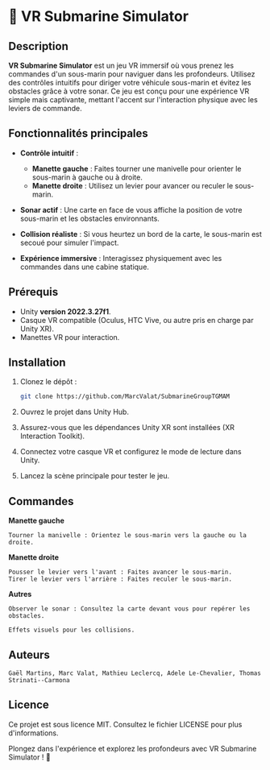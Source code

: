 # 🚢 VR Submarine Simulator

## Description

**VR Submarine Simulator** est un jeu VR immersif où vous prenez les commandes d'un sous-marin pour naviguer dans les profondeurs. Utilisez des contrôles intuitifs pour diriger votre véhicule sous-marin et évitez les obstacles grâce à votre sonar. Ce jeu est conçu pour une expérience VR simple mais captivante, mettant l'accent sur l'interaction physique avec les leviers de commande.

## Fonctionnalités principales

- **Contrôle intuitif** :

  - **Manette gauche** : Faites tourner une manivelle pour orienter le sous-marin à gauche ou à droite.
  - **Manette droite** : Utilisez un levier pour avancer ou reculer le sous-marin.

- **Sonar actif** : Une carte en face de vous affiche la position de votre sous-marin et les obstacles environnants.
- **Collision réaliste** : Si vous heurtez un bord de la carte, le sous-marin est secoué pour simuler l'impact.
- **Expérience immersive** : Interagissez physiquement avec les commandes dans une cabine statique.

## Prérequis
- Unity **version 2022.3.27f1**.
- Casque VR compatible (Oculus, HTC Vive, ou autre pris en charge par Unity XR).
- Manettes VR pour interaction.

## Installation
1. Clonez le dépôt :
   ```bash
   git clone https://github.com/MarcValat/SubmarineGroupTGMAM
   ```

2. Ouvrez le projet dans Unity Hub.
3. Assurez-vous que les dépendances Unity XR sont installées (XR Interaction Toolkit).
4. Connectez votre casque VR et configurez le mode de lecture dans Unity.
5. Lancez la scène principale pour tester le jeu.

## Commandes
**Manette gauche**

    Tourner la manivelle : Orientez le sous-marin vers la gauche ou la droite.

**Manette droite**

    Pousser le levier vers l'avant : Faites avancer le sous-marin.
    Tirer le levier vers l'arrière : Faites reculer le sous-marin.

**Autres**

    Observer le sonar : Consultez la carte devant vous pour repérer les obstacles.

    Effets visuels pour les collisions.


## Auteurs

    Gaël Martins, Marc Valat, Mathieu Leclercq, Adele Le-Chevalier, Thomas Strinati--Carmona

## Licence

Ce projet est sous licence MIT. Consultez le fichier LICENSE pour plus d'informations.


Plongez dans l'expérience et explorez les profondeurs avec VR Submarine Simulator ! 🚢